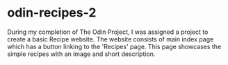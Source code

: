 # odin-recipes-2
During my completion of The Odin Project, I was assigned a project to create a basic Recipe website. The website consists of main index page which has a button linking to the 'Recipes' page. This page showcases the simple recipes with an image and short description. 
